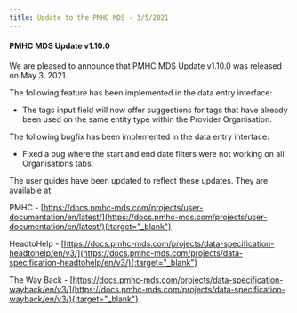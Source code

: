 ```yaml
---
title: Update to the PMHC MDS - 3/5/2021
---
```


#### PMHC MDS Update v1.10.0 ####

We are pleased to announce that PMHC MDS Update v1.10.0 was released on May 3,
2021.

The following feature has been implemented in the data entry interface:
* The tags input field will now offer suggestions for tags that have already
  been used on the same entity type within the Provider Organisation.

The following bugfix has been implemented in the data entry interface:
* Fixed a bug where the start and end date filters were not working on
  all Organisations tabs.

The user guides have been updated to reflect these updates. They are available at:

PMHC - [https://docs.pmhc-mds.com/projects/user-documentation/en/latest/](https://docs.pmhc-mds.com/projects/user-documentation/en/latest/){:target="_blank"}

HeadtoHelp - [https://docs.pmhc-mds.com/projects/data-specification-headtohelp/en/v3/](https://docs.pmhc-mds.com/projects/data-specification-headtohelp/en/v3/){:target="_blank"}

The Way Back - [https://docs.pmhc-mds.com/projects/data-specification-wayback/en/v3/](https://docs.pmhc-mds.com/projects/data-specification-wayback/en/v3/){:target="_blank"}
